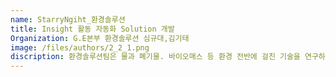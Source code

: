 ```yaml
---
name: StarryNgiht_환경솔루션
title: Insight 활동 자동화 Solution 개발
Organization: G.E본부 환경솔루션 심규대,김기태
image: /files/authors/2_2_1.png
discription: 환경솔루션팀은 물과 폐기물. 바이오매스 등 환경 전반에 걸친 기술을 연구하고 있으며, 연구조직으로서 미래 먹거리를 찾는 Insight 활동을 활발히 하고 있습니다. 인터넷으로 최신 연구동향 및 소식들을 꾸준히 찾고 있으며 이러한 활동은 각 연구자들에게 많은 도움을 주고 있습니다. 이런 과정들은 단순한 업무지만 시간이 많이 소요되기 때문에 Insight 활동을 자동으로 해주는 솔루션을 개발하고자 하였습니다. 금회 개발한 솔루션은 각 연구자들의 관심 업무에 대한 키워드를 Power Automate의 RSS 기능을 적용한 자동검색을 통해 Google News의 최신 연구동향을 확인할 수 있습니다. 개발된 어플리케이션은 매일 주기적으로 검색어를 요청하는 모듈 및 검색어를 통해 Google News를 검색하여 파일로 저장하고 팀원에게 공유해 줄 수 있습ㄴ디ㅏ. 다양한 분야의 최신 기술동향을 공유함으로서 연구자들의 관심도 및 이해도 향상, 기술의 최신 트렌드 등을 확인하고 연구진행에 대한 방향성을 확인할 수 있어 팀 구성원 모두에게 그 가치를 제공하고자 하였습니다.
---
```

